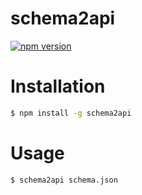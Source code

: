 # schema2api

[![npm
version](https://badge.fury.io/js/schema2api.svg)](https://badge.fury.io/js/schema2api)

# Installation

```sh
$ npm install -g schema2api
```

# Usage

```sh
$ schema2api schema.json
```
